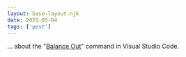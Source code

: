 ```yaml
---
layout: base-layout.njk
date: 2021-05-04
tags: ['post']
---
```


... about the "[Balance Out](https://www.youtube.com/watch?v=i6F9ljKw9kU)" command in Visual Studio Code.
